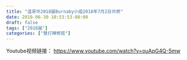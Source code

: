 ```yaml
---
title: "温哥华2018届Burnaby小组2018年7月2日共修"
date: 2018-06-30 10:53:53-08:00
draft: false
tags: ["2018届"]
categories: ["慧灯禅修班"]
---
```

Youtube视频链接：
  https://www.youtube.com/watch?v=ouApG4Q-5mw
